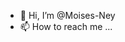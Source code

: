 - 👋 Hi, I’m @Moises-Ney
- 📫 How to reach me ...

<!---
Moises-Ney/Moises-Ney is a ✨ special ✨ repository because its `README.md` (this file) appears on your GitHub profile.
You can click the Preview link to take a look at your changes.
--->
